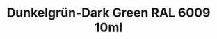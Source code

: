 ---
layout: product
title: "Dunkelgrün-Dark Green RAL 6009 10ml"
price: "330" 
desc: "Nitro 10mL"
img_path: "/assets/img/RC050.webp"
brand: "AK "
available: true
special_offer: false
new: false
soon: false
cat: "020000"
subcat: "020200"
subsubcat: "020201"
sifra: "RC050"
popular: false
spec: false
---